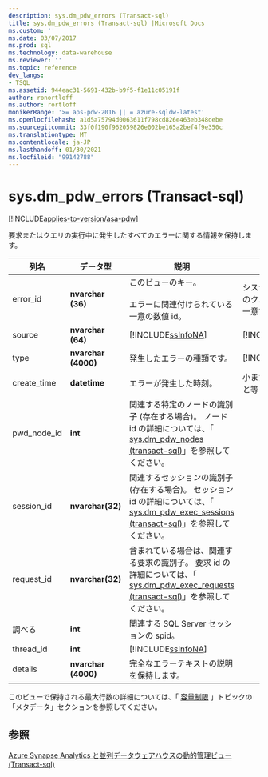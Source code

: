 ```yaml
---
description: sys.dm_pdw_errors (Transact-sql)
title: sys.dm_pdw_errors (Transact-sql) |Microsoft Docs
ms.custom: ''
ms.date: 03/07/2017
ms.prod: sql
ms.technology: data-warehouse
ms.reviewer: ''
ms.topic: reference
dev_langs:
- TSQL
ms.assetid: 944eac31-5691-432b-b9f5-f1e11c05191f
author: ronortloff
ms.author: rortloff
monikerRange: '>= aps-pdw-2016 || = azure-sqldw-latest'
ms.openlocfilehash: a1d5a75794d0063611f798cd826e463eb348debe
ms.sourcegitcommit: 33f0f190f962059826e002be165a2bef4f9e350c
ms.translationtype: MT
ms.contentlocale: ja-JP
ms.lasthandoff: 01/30/2021
ms.locfileid: "99142788"
---
```

# <a name="sysdm_pdw_errors-transact-sql"></a>sys.dm_pdw_errors (Transact-sql)
[!INCLUDE[applies-to-version/asa-pdw](../../includes/applies-to-version/asa-pdw.md)]

  要求またはクエリの実行中に発生したすべてのエラーに関する情報を保持します。  
  
|列名|データ型|説明|Range|  
|-----------------|---------------|-----------------|-----------|  
|error_id|**nvarchar (36)**|このビューのキー。<br /><br /> エラーに関連付けられている一意の数値 id。|システム内のすべてのクエリエラー間で一意です。|  
|source|**nvarchar (64)**|[!INCLUDE[ssInfoNA](../../includes/ssinfona-md.md)]|[!INCLUDE[ssInfoNA](../../includes/ssinfona-md.md)]|  
|type|**nvarchar (4000)**|発生したエラーの種類です。|[!INCLUDE[ssInfoNA](../../includes/ssinfona-md.md)]|  
|create_time|**datetime**|エラーが発生した時刻。|小または現在の時刻と等しい。|  
|pwd_node_id|**int**|関連する特定のノードの識別子 (存在する場合)。 ノード id の詳細については、「 [sys.dm_pdw_nodes &#40;transact-sql&#41;](../../relational-databases/system-dynamic-management-views/sys-dm-pdw-nodes-transact-sql.md)」を参照してください。||  
|session_id|**nvarchar(32)**|関連するセッションの識別子 (存在する場合)。 セッション id の詳細については、「  [sys.dm_pdw_exec_sessions &#40;transact-sql&#41;](../../relational-databases/system-dynamic-management-views/sys-dm-pdw-exec-sessions-transact-sql.md)」を参照してください。||  
|request_id|**nvarchar(32)**|含まれている場合は、関連する要求の識別子。 要求 id の詳細については、「 [sys.dm_pdw_exec_requests &#40;transact-sql&#41;](../../relational-databases/system-dynamic-management-views/sys-dm-pdw-exec-requests-transact-sql.md)」を参照してください。||  
|調べる|**int**|関連する SQL Server セッションの spid。||  
|thread_id|**int**|[!INCLUDE[ssInfoNA](../../includes/ssinfona-md.md)]||  
|details|**nvarchar (4000)**|完全なエラーテキストの説明を保持します。||  
  
 このビューで保持される最大行数の詳細については、「 [容量制限](/azure/sql-data-warehouse/sql-data-warehouse-service-capacity-limits#metadata) 」トピックの「メタデータ」セクションを参照してください。  
  
## <a name="see-also"></a>参照  
 [Azure Synapse Analytics と並列データウェアハウスの動的管理ビュー &#40;Transact-sql&#41;](../../relational-databases/system-dynamic-management-views/sql-and-parallel-data-warehouse-dynamic-management-views.md)  
  
  
